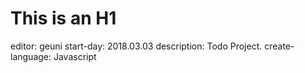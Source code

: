 This is an H1
=============
editor:			geuni
start-day:		2018.03.03
description:		Todo Project.
create-language:	Javascript
